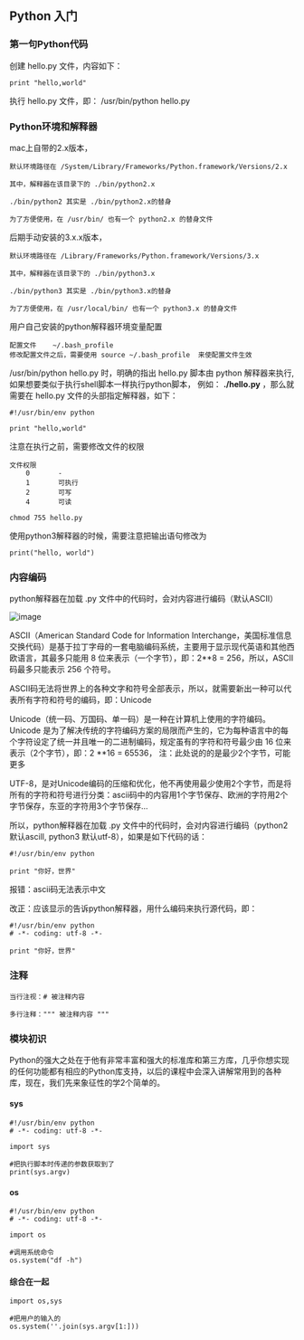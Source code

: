 ## Python 入门
### 第一句Python代码

创建 hello.py 文件，内容如下：
    
    print "hello,world"
    
执行 hello.py 文件，即： /usr/bin/python hello.py


### Python环境和解释器

mac上自带的2.x版本，

    默认环境路径在 /System/Library/Frameworks/Python.framework/Versions/2.x
    
    其中，解释器在该目录下的 ./bin/python2.x   
    
    ./bin/python2 其实是 ./bin/python2.x的替身
    
    为了方便使用，在 /usr/bin/ 也有一个 python2.x 的替身文件
    
后期手动安装的3.x.x版本，
    
    默认环境路径在 /Library/Frameworks/Python.framework/Versions/3.x
    
    其中，解释器在该目录下的 ./bin/python3.x   
    
    ./bin/python3 其实是 ./bin/python3.x的替身
    
    为了方便使用，在 /usr/local/bin/ 也有一个 python3.x 的替身文件
    
用户自己安装的python解释器环境变量配置
	
	配置文件	~/.bash_profile
	修改配置文件之后，需要使用 source ~/.bash_profile  来使配置文件生效
    
/usr/bin/python hello.py 时，明确的指出 hello.py 脚本由 python 解释器来执行,如果想要类似于执行shell脚本一样执行python脚本，
例如： **./hello.py** ，那么就需要在 hello.py 文件的头部指定解释器，如下：

    #!/usr/bin/env python
    
    print "hello,world"

注意在执行之前，需要修改文件的权限

	文件权限
		0  		-
		1 		可执行
		2 		可写
		4		可读
   	
    chmod 755 hello.py
    
使用python3解释器的时候，需要注意把输出语句修改为
    
    print("hello, world")

### 内容编码

python解释器在加载 .py 文件中的代码时，会对内容进行编码（默认ASCII）

![image](https://note.youdao.com/yws/api/personal/file/WEB84cd30fe0954d4c553f5043fbf98c2b0?method=download&shareKey=4ed893160988e8f714941a9429f0f303)

ASCII（American Standard Code for Information Interchange，美国标准信息交换代码）是基于拉丁字母的一套电脑编码系统，主要用于显示现代英语和其他西欧语言，其最多只能用 8 位来表示（一个字节），即：2**8 = 256，所以，ASCII码最多只能表示 256 个符号。

ASCII码无法将世界上的各种文字和符号全部表示，所以，就需要新出一种可以代表所有字符和符号的编码，即：Unicode

Unicode（统一码、万国码、单一码）是一种在计算机上使用的字符编码。Unicode 是为了解决传统的字符编码方案的局限而产生的，它为每种语言中的每个字符设定了统一并且唯一的二进制编码，规定虽有的字符和符号最少由 16 位来表示（2个字节），即：2 **16 = 65536，
注：此处说的的是最少2个字节，可能更多

UTF-8，是对Unicode编码的压缩和优化，他不再使用最少使用2个字节，而是将所有的字符和符号进行分类：ascii码中的内容用1个字节保存、欧洲的字符用2个字节保存，东亚的字符用3个字节保存...

所以，python解释器在加载 .py 文件中的代码时，会对内容进行编码（python2 默认ascill, python3 默认utf-8），如果是如下代码的话：

    #!/usr/bin/env python
    
    print "你好，世界" 
    
报错：ascii码无法表示中文

改正：应该显示的告诉python解释器，用什么编码来执行源代码，即：
    
    #!/usr/bin/env python
    # -*- coding: utf-8 -*-
    
    print "你好，世界" 
    
### 注释

    当行注视：# 被注释内容
    
    多行注释：""" 被注释内容 """
    
### 模块初识

Python的强大之处在于他有非常丰富和强大的标准库和第三方库，几乎你想实现的任何功能都有相应的Python库支持，以后的课程中会深入讲解常用到的各种库，现在，我们先来象征性的学2个简单的。

#### sys
    
    #!/usr/bin/env python
    # -*- coding: utf-8 -*-
     
    import sys
     
    #把执行脚本时传递的参数获取到了
    print(sys.argv)
    
#### os

    #!/usr/bin/env python
    # -*- coding: utf-8 -*-
     
    import os
    
    #调用系统命令
    os.system("df -h") 
    
#### 综合在一起
    
    import os,sys
    
    #把用户的输入的
    os.system(''.join(sys.argv[1:])) 
